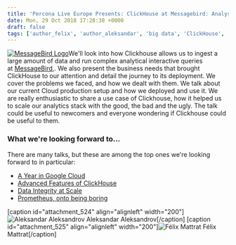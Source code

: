 ```yaml
---
title: 'Percona Live Europe Presents: ClickHouse at Messagebird: Analysing Billions of Events in Real-Time*'
date: Mon, 29 Oct 2018 17:28:38 +0000
draft: false
tags: ['author_felix', 'author_aleksandar', 'big data', 'ClickHouse', 'Events', 'MySQL', 'Percona Live Europe 2018']
---
```


[![MessageBird Logo](https://www.percona.com/community-blog/wp-content/uploads/2018/10/message-bird-300x56.png)](https://www.messagebird.com/en)We'll look into how Clickhouse allows us to ingest a large amount of data and run complex analytical interactive queries at [MessageBird](https://www.messagebird.com/en),. We also present the business needs that brought ClickHouse to our attention and detail the journey to its deployment. We cover the problems we faced, and how we dealt with them. We talk about our current Cloud production setup and how we deployed and use it. We are really enthusiastic to share a use case of Clickhouse, how it helped us to scale our analytics stack with the good, the bad and the ugly. The talk could be useful to newcomers and everyone wondering if Clickhouse could be useful to them.

### What we're looking forward to...

There are many talks, but these are among the top ones we're looking forward to in particular:

*   [A Year in Google Cloud](https://www.percona.com/live/e18/sessions/a-year-in-google-cloud)
*   [Advanced Features of ClickHouse](https://www.percona.com/live/e18/sessions/advanced-features-of-clickhouse)
*   [Data Integrity at Scale](https://www.percona.com/live/e18/sessions/data-integrity-at-scale)
*   [Prometheus, onto being boring](https://www.percona.com/live/e18/sessions/prometheus-onto-being-boring)

\[caption id="attachment\_524" align="alignleft" width="200"\]![Aleksandar Aleksandrov](https://www.percona.com/community-blog/wp-content/uploads/2018/10/Aleksandar.Aleksandrov.jpg) Aleksandar Aleksandrov\[/caption\] \[caption id="attachment\_525" align="alignleft" width="200"\]![Félix Mattrat](https://www.percona.com/community-blog/wp-content/uploads/2018/10/Felix.Mattrat.png) Félix Mattrat\[/caption\]